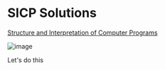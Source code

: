 # SICP Solutions

[Structure and Interpretation of Computer Programs](https://sarabander.github.io/sicp/html/)

![image](https://github.com/user-attachments/assets/05b1161c-cb3f-460c-99ff-d9cf3a8823d6)

Let's do this
